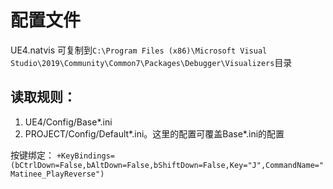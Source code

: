 # 配置文件
UE4.natvis 可复制到`C:\Program Files (x86)\Microsoft Visual Studio\2019\Community\Common7\Packages\Debugger\Visualizers`目录
## 读取规则：
1. UE4/Config/Base*.ini
2. PROJECT/Config/Default*.ini。这里的配置可覆盖Base*.ini的配置

按键绑定：
`+KeyBindings=(bCtrlDown=False,bAltDown=False,bShiftDown=False,Key="J",CommandName="Matinee_PlayReverse")`